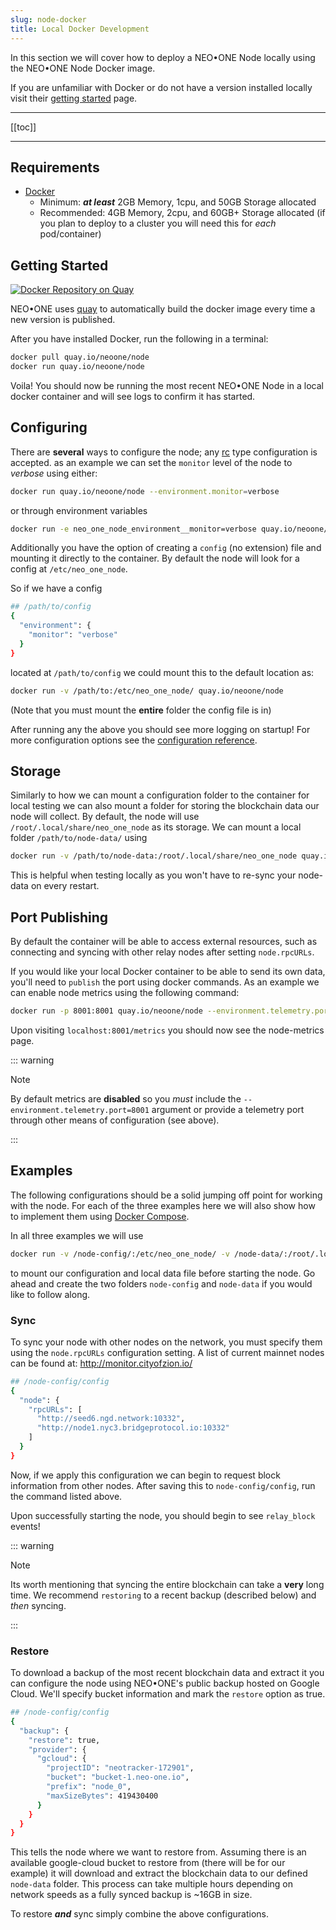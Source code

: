 ```yaml
---
slug: node-docker
title: Local Docker Development
---
```


In this section we will cover how to deploy a NEO•ONE Node locally using the NEO•ONE Node Docker image.

If you are unfamiliar with Docker or do not have a version installed locally visit their [getting started](https://www.docker.com/get-started) page.

---

[[toc]]

---

## Requirements

- [Docker](https://www.docker.com/get-started)
  - Minimum: ***at least*** 2GB Memory, 1cpu, and 50GB Storage allocated
  - Recommended: 4GB Memory, 2cpu, and 60GB+ Storage allocated
  (if you plan to deploy to a cluster you will need this for *each* pod/container)

## Getting Started

[![Docker Repository on Quay](https://quay.io/repository/neoone/node/status "Docker Repository on Quay")](https://quay.io/repository/neoone/node)

NEO•ONE uses [quay](https://quay.io/) to automatically build the docker image every time a new version is published.

After you have installed Docker, run the following in a terminal:

```bash
docker pull quay.io/neoone/node
docker run quay.io/neoone/node
```

Voila! You should now be running the most recent NEO•ONE Node in a local docker container and will see logs to confirm it has started.

## Configuring

There are __several__ ways to configure the node; any [rc](https://github.com/dominictarr/rc#rc) type configuration is accepted. as an example we can set the `monitor` level of the node to *verbose* using either:

```bash
docker run quay.io/neoone/node --environment.monitor=verbose
```

or through environment variables

```bash
docker run -e neo_one_node_environment__monitor=verbose quay.io/neoone/node
```

Additionally you have the option of creating a `config` (no extension) file and mounting it directly to the container. By default the node will look for a config at `/etc/neo_one_node`.

So if we have a config

```bash
## /path/to/config
{
  "environment": {
    "monitor": "verbose"
  }
}
```

located at `/path/to/config` we could mount this to the default location as:

```bash
docker run -v /path/to:/etc/neo_one_node/ quay.io/neoone/node
```

(Note that you must mount the **entire** folder the config file is in)

After running any the above you should see more logging on startup! For more configuration options see the [configuration reference](/docs/node-configuration).

## Storage

Similarly to how we can mount a configuration folder to the container for local testing we can also mount a folder for storing the blockchain data our node will collect. By default, the node will use `/root/.local/share/neo_one_node` as its storage. We can mount a local folder `/path/to/node-data/` using

```bash
docker run -v /path/to/node-data:/root/.local/share/neo_one_node quay.io/neoone/node
```

This is helpful when testing locally as you won't have to re-sync your node-data on every restart.

## Port Publishing

By default the container will be able to access external resources, such as connecting and syncing with other relay nodes after setting `node.rpcURLs`.

If you would like your local Docker container to be able to send its own data, you'll need to `publish` the port using docker commands. As an example we can enable node metrics using the following command:

```bash
docker run -p 8001:8001 quay.io/neoone/node --environment.telemetry.port=8001
```

Upon visiting `localhost:8001/metrics` you should now see the node-metrics page.

::: warning

Note

By default metrics are **disabled** so you *must* include the `--environment.telemetry.port=8001` argument or provide a telemetry port through other means of configuration (see above).

:::

## Examples

The following configurations should be a solid jumping off point for working with the node. For each of the three examples here we will also show how to implement them using [Docker Compose](/docs/node-compose/).

In all three examples we will use

```bash
docker run -v /node-config/:/etc/neo_one_node/ -v /node-data/:/root/.local/share/neo_one_node quay.io/neoone/node
```

to mount our configuration and local data file before starting the node. Go ahead and create the two folders `node-config` and `node-data` if you would like to follow along.

### Sync

To sync your node with other nodes on the network, you must specify them using the `node.rpcURLs` configuration setting. A list of current mainnet nodes can be found at: http://monitor.cityofzion.io/

```bash
## /node-config/config
{
  "node": {
    "rpcURLs": [
      "http://seed6.ngd.network:10332",
      "http://node1.nyc3.bridgeprotocol.io:10332"
    ]
  }
}
```

Now, if we apply this configuration we can begin to request block information from other nodes. After saving this to `node-config/config`, run the command listed above.

Upon successfully starting the node, you should begin to see `relay_block` events!

::: warning

Note

Its worth mentioning that syncing the entire blockchain can take a **very** long time. We recommend `restoring` to a recent backup (described below) and *then* syncing.

:::

### Restore

To download a backup of the most recent blockchain data and extract it you can configure the node using NEO•ONE's public backup hosted on Google Cloud. We'll specify bucket information and mark the `restore` option as true.

```bash
## /node-config/config
{
  "backup": {
    "restore": true,
    "provider": {
      "gcloud": {
        "projectID": "neotracker-172901",
        "bucket": "bucket-1.neo-one.io",
        "prefix": "node_0",
        "maxSizeBytes": 419430400
      }
    }
  }
}
```

This tells the node where we want to restore from. Assuming there is an available google-cloud bucket to restore from (there will be for our example) it will download and extract the blockchain data to our defined `node-data` folder. This process can take multiple hours depending on network speeds as a fully synced backup is ~16GB in size.

To restore ***and*** sync simply combine the above configurations.
